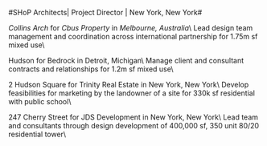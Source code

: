 #SHoP Architects| Project Director | New York, New York#

*Collins Arch* for *Cbus Property* in *Melbourne, Australia*\\
Lead design team management and coordination across international partnership for 1.75m sf mixed use\\

Hudson for Bedrock in Detroit, Michigan\\
Manage client and consultant contracts and relationships for 1.2m sf mixed use\\

2 Hudson Square for Trinity Real Estate in New York, New York\\
Develop feasibilities for marketing by the landowner of a site for 330k sf residential with public school\\

247 Cherry Street for JDS Development in New York, New York\\
Lead team and consultants through design development of 400,000 sf, 350 unit 80/20 residential tower\\